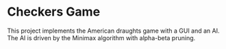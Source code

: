 # Checkers Game
This project implements the American draughts game with a GUI and an AI. The AI is driven by the Minimax algorithm with alpha-beta pruning. 
